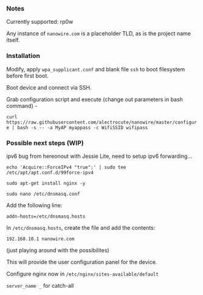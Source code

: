 ### Notes

Currently supported: rp0w

Any instance of `nanowire.com` is a placeholder TLD, as is the project name itself.

### Installation

Modify, apply `wpa_supplicant.conf` and blank file `ssh` to boot filesystem before first boot.

Boot device and connect via SSH.

Grab configuration script and execute (change out parameters in bash command) -

`curl https://raw.githubusercontent.com/alectrocute/nanowire/master/configure | bash -s -- -a MyAP myappass -c WifiSSID wifipass`

### Possible next steps (WIP)

ipv6 bug from hereonout with Jessie Lite, need to setup ipv6 forwarding...

`echo 'Acquire::ForceIPv4 "true";' | sudo tee /etc/apt/apt.conf.d/99force-ipv4`

`sudo apt-get install nginx -y`

`sudo nano /etc/dnsmasq.conf`

Add the following line:

`addn-hosts=/etc/dnsmasq.hosts`

In `/etc/dnsmasq.hosts`, create the file and add the contents:

```
192.168.10.1 nanowire.com
```

(just playing around with the possibilites)

This will provide the user configuration panel for the device.

Configure nginx now in `/etc/nginx/sites-available/default`

`server_name _` for catch-all
